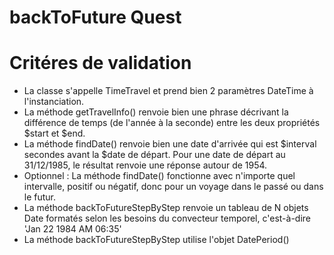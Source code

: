 # backToFuture Quest

# Critéres de validation

- La classe s'appelle TimeTravel et prend bien 2 paramètres DateTime à l'instanciation.
- La méthode getTravelInfo() renvoie bien une phrase décrivant la différence de temps (de l'année à la seconde) entre les deux propriétés $start et $end.
- La méthode findDate() renvoie bien une date d'arrivée qui est $interval secondes avant la $date de départ. Pour une date de départ au 31/12/1985, le résultat renvoie une réponse autour de 1954.
- Optionnel : La méthode findDate() fonctionne avec n'importe quel intervalle, positif ou négatif, donc pour un voyage dans le passé ou dans le futur.
- La méthode backToFutureStepByStep renvoie un tableau de N objets Date formatés selon les besoins du convecteur temporel, c'est-à-dire 'Jan 22 1984 AM 06:35'
- La méthode backToFutureStepByStep utilise l'objet DatePeriod()


